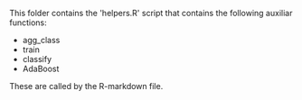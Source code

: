 This folder contains the 'helpers.R' script that contains the following auxiliar functions:

  - agg_class
  - train
  - classify
  - AdaBoost

 These are called by the R-markdown file.